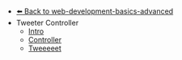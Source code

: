 - [⬅️ Back to web-development-basics-advanced](../README.md)
- Tweeter Controller
  - [Intro](./Intro.md "Intro")
  - [Controller](./Controller.md "Controller")
  - [Tweeeeet](./Tweeeeet.md "Tweeeeet")
